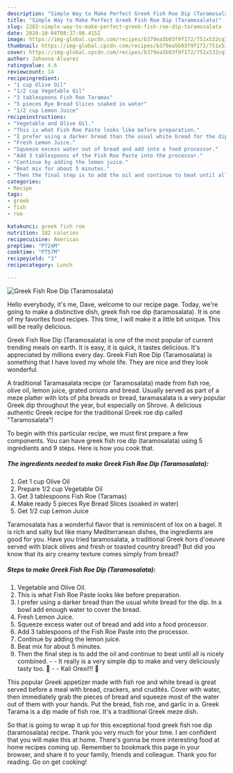 ```yaml
---
description: "Simple Way to Make Perfect Greek Fish Roe Dip (Taramosalata)"
title: "Simple Way to Make Perfect Greek Fish Roe Dip (Taramosalata)"
slug: 2282-simple-way-to-make-perfect-greek-fish-roe-dip-taramosalata
date: 2020-10-04T08:37:00.415Z
image: https://img-global.cpcdn.com/recipes/b379ea5b03f9f172/751x532cq70/greek-fish-roe-dip-taramosalata-recipe-main-photo.jpg
thumbnail: https://img-global.cpcdn.com/recipes/b379ea5b03f9f172/751x532cq70/greek-fish-roe-dip-taramosalata-recipe-main-photo.jpg
cover: https://img-global.cpcdn.com/recipes/b379ea5b03f9f172/751x532cq70/greek-fish-roe-dip-taramosalata-recipe-main-photo.jpg
author: Johanna Alvarez
ratingvalue: 4.6
reviewcount: 14
recipeingredient:
- "1 cup Olive Oil"
- "1/2 cup Vegetable Oil"
- "3 tablespoons Fish Roe Taramas"
- "5 pieces Rye Bread Slices soaked in water"
- "1/2 cup Lemon Juice"
recipeinstructions:
- "Vegetable and Olive Oil."
- "This is what Fish Roe Paste looks like before preparation."
- "I prefer using a darker bread than the usual white bread for the dip. In a bowl add enough water to cover the bread."
- "Fresh Lemon Juice."
- "Squeeze excess water out of bread and add into a food processor."
- "Add 3 tablespoons of the Fish Roe Paste into the processor."
- "Continue by adding the lemon juice."
- "Beat mix for about 5 minutes."
- "Then the final step is to add the oil and continue to beat until all is nicely combined.  It really is a very simple dip to make and very deliciously tasty too. 🙂  Kali Orexi!!! 🙂"
categories:
- Recipe
tags:
- greek
- fish
- roe

katakunci: greek fish roe 
nutrition: 182 calories
recipecuisine: American
preptime: "PT24M"
cooktime: "PT57M"
recipeyield: "3"
recipecategory: Lunch

---
```



![Greek Fish Roe Dip (Taramosalata)](https://img-global.cpcdn.com/recipes/b379ea5b03f9f172/751x532cq70/greek-fish-roe-dip-taramosalata-recipe-main-photo.jpg)

Hello everybody, it's me, Dave, welcome to our recipe page. Today, we're going to make a distinctive dish, greek fish roe dip (taramosalata). It is one of my favorites food recipes. This time, I will make it a little bit unique. This will be really delicious.

Greek Fish Roe Dip (Taramosalata) is one of the most popular of current trending meals on earth. It is easy, it is quick, it tastes delicious. It's appreciated by millions every day. Greek Fish Roe Dip (Taramosalata) is something that I have loved my whole life. They are nice and they look wonderful.

A traditional Taramasalata recipe (or Taramosalata) made from fish roe, olive oil, lemon juice, grated onions and bread. Usually served as part of a meze platter with lots of pita breads or bread, taramasalata is a very popular Greek dip throughout the year, but especially on Shrove. A delicious authentic Greek recipe for the traditional Greek roe dip called &#34;Taramosalata&#34;!


To begin with this particular recipe, we must first prepare a few components. You can have greek fish roe dip (taramosalata) using 5 ingredients and 9 steps. Here is how you cook that.

<!--inarticleads1-->

##### The ingredients needed to make Greek Fish Roe Dip (Taramosalata):

1. Get 1 cup Olive Oil
1. Prepare 1/2 cup Vegetable Oil
1. Get 3 tablespoons Fish Roe (Taramas)
1. Make ready 5 pieces Rye Bread Slices (soaked in water)
1. Get 1/2 cup Lemon Juice


Taramosalata has a wonderful flavor that is reminiscent of lox on a bagel. It is rich and salty but like many Mediterranean dishes, the ingredients are good for you. Have you tried taramosalata, a traditional Greek hors d&#39;oeuvre served with black olives and fresh or toasted country bread? But did you know that its airy creamy texture comes simply from bread? 

<!--inarticleads2-->

##### Steps to make Greek Fish Roe Dip (Taramosalata):

1. Vegetable and Olive Oil.
1. This is what Fish Roe Paste looks like before preparation.
1. I prefer using a darker bread than the usual white bread for the dip. In a bowl add enough water to cover the bread.
1. Fresh Lemon Juice.
1. Squeeze excess water out of bread and add into a food processor.
1. Add 3 tablespoons of the Fish Roe Paste into the processor.
1. Continue by adding the lemon juice.
1. Beat mix for about 5 minutes.
1. Then the final step is to add the oil and continue to beat until all is nicely combined. -  - It really is a very simple dip to make and very deliciously tasty too. 🙂 -  - Kali Orexi!!! 🙂


This popular Greek appetizer made with fish roe and white bread is great served before a meal with bread, crackers, and crudités. Cover with water, then immediately grab the pieces of bread and squeeze most of the water out of them with your hands. Put the bread, fish roe, and garlic in a. Greek Tarama is a dip made of fish roe. It&#39;s a traditional Greek meze dish. 

So that is going to wrap it up for this exceptional food greek fish roe dip (taramosalata) recipe. Thank you very much for your time. I am confident that you will make this at home. There's gonna be more interesting food at home recipes coming up. Remember to bookmark this page in your browser, and share it to your family, friends and colleague. Thank you for reading. Go on get cooking!
